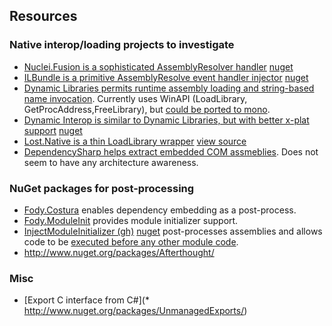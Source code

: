 
## Resources


### Native interop/loading projects to investigate


* [Nuclei.Fusion is a sophisticated AssemblyResolver handler](https://github.com/pvandervelde/Nuclei/blob/master/src/nuclei.fusion/FusionHelper.cs) [nuget](http://www.nuget.org/packages/Nuclei.Fusion/)
* [ILBundle is a primitive AssemblyResolve event handler injector](https://github.com/BenPhegan/ILBundle/blob/master/Content/ILBundle.cs.pp) [nuget](http://www.nuget.org/packages/ILBundle/)
* [Dynamic Libraries permits runtime assembly loading and string-based name invocation](https://github.com/Boyko-Karadzhov/Dynamic-Libraries). Currently uses WinAPI (LoadLibrary, GetProcAddress,FreeLibrary), but [could be ported to mono](http://dimitry-i.blogspot.com/2013/01/mononet-how-to-dynamically-load-native.html).
* [Dynamic Interop is similar to Dynamic Libraries, but with better x-plat support](https://github.com/jmp75/dynamic-interop-dll) [nuget](http://www.nuget.org/packages/DynamicInterop/)
* [Lost.Native is a thin LoadLibrary wrapper](http://www.nuget.org/packages/Lost.Native/) [view source](https://bitbucket.org/lost/native/src/8ad3850680dd1094baa1c61268c14e9b88d8532f/DynamicLibrary.cs?at=default)
* [DependencySharp helps extract embedded COM assmeblies](http://www.nuget.org/packages/DependencySharp/). Does not seem to have any architecture awareness.



### NuGet packages for post-processing

* [Fody.Costura](https://github.com/Fody/Costura) enables dependency embedding as a post-process.
* [Fody.ModuleInit](https://github.com/fody/moduleinit) provides module initializer support.
* [InjectModuleInitializer (gh)](https://github.com/einaregilsson/InjectModuleInitializer) [nuget](http://www.nuget.org/packages/InjectModuleInitializer/) post-processes assemblies and allows code to be [executed before any other module code](http://einaregilsson.com/module-initializers-in-csharp/).
* http://www.nuget.org/packages/Afterthought/


### Misc

* [Export C interface from C#](* http://www.nuget.org/packages/UnmanagedExports/)
